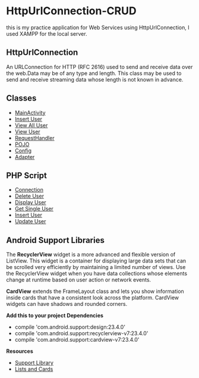 # HttpUrlConnection-CRUD
this is my practice application for Web Services using HttpUrlConnection, I used XAMPP for the local server.

## HttpUrlConnection
An URLConnection for HTTP (RFC 2616) used to send and receive data over the web.Data may be of any type and length. 
This class may be used to send and receive streaming data whose length is not known in advance. 

## Classes
* [MainActivity](https://github.com/benidict1995/HttpUrlConnection-CRUD/blob/master/app/src/main/java/com/example/benidictdulce/httpurlconnection_crud/MainActivity.java)
* [Insert User](https://github.com/benidict1995/HttpUrlConnection-CRUD/blob/master/app/src/main/java/com/example/benidictdulce/httpurlconnection_crud/Insert_User.java)
* [View All User](https://github.com/benidict1995/HttpUrlConnection-CRUD/blob/master/app/src/main/java/com/example/benidictdulce/httpurlconnection_crud/View_All_User.java)
* [View User](https://github.com/benidict1995/HttpUrlConnection-CRUD/blob/master/app/src/main/java/com/example/benidictdulce/httpurlconnection_crud/View_User.java)
* [RequestHandler](https://github.com/benidict1995/HttpUrlConnection-CRUD/blob/master/app/src/main/java/com/example/benidictdulce/httpurlconnection_crud/request/RequestHandler.java)
* [POJO](https://github.com/benidict1995/HttpUrlConnection-CRUD/blob/master/app/src/main/java/com/example/benidictdulce/httpurlconnection_crud/pojo/User.java)
* [Config](https://github.com/benidict1995/HttpUrlConnection-CRUD/blob/master/app/src/main/java/com/example/benidictdulce/httpurlconnection_crud/config/Config.java)
* [Adapter](https://github.com/benidict1995/HttpUrlConnection-CRUD/blob/master/app/src/main/java/com/example/benidictdulce/httpurlconnection_crud/adapter/RecyclerViewAdapter.java)

## PHP Script
* [Connection](https://github.com/benidict1995/HttpUrlConnection-CRUD/blob/master/rest/connection.php)
* [Delete User](https://github.com/benidict1995/HttpUrlConnection-CRUD/blob/master/rest/deleteUser.php)
* [Display User](https://github.com/benidict1995/HttpUrlConnection-CRUD/blob/master/rest/displayUser.php)
* [Get Single User](https://github.com/benidict1995/HttpUrlConnection-CRUD/blob/master/rest/getUser.php)
* [Insert User](https://github.com/benidict1995/HttpUrlConnection-CRUD/blob/master/rest/insertUser.php)
* [Update User](https://github.com/benidict1995/HttpUrlConnection-CRUD/blob/master/rest/updateUser.php)

## Android Support Libraries
 The __RecyclerView__ widget is a more advanced and flexible version of ListView. This widget is a container for displaying large 
 data sets that can be scrolled very efficiently by maintaining a limited number of views. Use the RecyclerView widget when 
 you have data collections whose elements change at runtime based on user action or network events.

__CardView__ extends the FrameLayout class and lets you show information inside cards that have a consistent look across the
platform. CardView widgets can have shadows and rounded corners.

 __Add this to your project Dependencies__
 * compile 'com.android.support:design:23.4.0'
 * compile 'com.android.support:recyclerview-v7:23.4.0'
 * compile 'com.android.support:cardview-v7:23.4.0'
 
  __Resources__
  * [Support Library](https://developer.android.com/topic/libraries/support-library/index.html#overview)
  * [Lists and Cards](https://developer.android.com/training/material/lists-cards.html)
